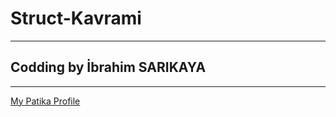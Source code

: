 # Struct-Kavrami
----------------------------------
## Codding by İbrahim SARIKAYA
----------------------------------
[My Patika Profile](https://app.patika.dev/ibro)